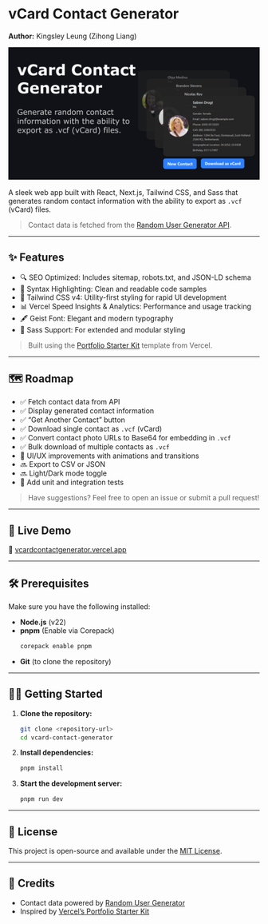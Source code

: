 # vCard Contact Generator  
**Author:** Kingsley Leung (Zihong Liang)  

![vCard Contact Generator Open Graph Image](/app/opengraph-image.jpg)  

A sleek web app built with React, Next.js, Tailwind CSS, and Sass that generates random contact information with the ability to export as `.vcf` (vCard) files.  

> Contact data is fetched from the [Random User Generator API](https://randomuser.me).

---

## ✨ Features

- 🔍 SEO Optimized: Includes sitemap, robots.txt, and JSON-LD schema
- 🎨 Syntax Highlighting: Clean and readable code samples
- 💨 Tailwind CSS v4: Utility-first styling for rapid UI development
- 📊 Vercel Speed Insights & Analytics: Performance and usage tracking
- 🖋️ Geist Font: Elegant and modern typography
- 💅 Sass Support: For extended and modular styling

> Built using the [Portfolio Starter Kit](https://vercel.com/templates/next.js/portfolio-starter-kit) template from Vercel.

---

## 🗺️ Roadmap

- ✅ Fetch contact data from API  
- ✅ Display generated contact information  
- ✅ “Get Another Contact” button  
- ✅ Download single contact as `.vcf` (vCard)  
- ✅ Convert contact photo URLs to Base64 for embedding in `.vcf`  
- ✅ Bulk download of multiple contacts as `.vcf`  
- 🚧 UI/UX improvements with animations and transitions  
- 🔜 Export to CSV or JSON  
- 🔜 Light/Dark mode toggle  
- 📌 Add unit and integration tests  

> Have suggestions? Feel free to open an issue or submit a pull request!

---

## 🚀 Live Demo  
🔗 [vcardcontactgenerator.vercel.app](https://vcardcontactgenerator.vercel.app)

---

## 🛠 Prerequisites

Make sure you have the following installed:

- **Node.js** (v22)
- **pnpm** (Enable via Corepack)
    ```bash
    corepack enable pnpm
    ```
- **Git** (to clone the repository)

---

## 🧑‍💻 Getting Started

1. **Clone the repository:**
    ```bash
    git clone <repository-url>
    cd vcard-contact-generator
    ```

2. **Install dependencies:**
    ```bash
    pnpm install
    ```

3. **Start the development server:**
    ```bash
    pnpm run dev
    ```

---

## 📄 License

This project is open-source and available under the [MIT License](LICENSE).

---

## 🙌 Credits

- Contact data powered by [Random User Generator](https://randomuser.me)  
- Inspired by [Vercel’s Portfolio Starter Kit](https://vercel.com/templates/next.js/portfolio-starter-kit)
